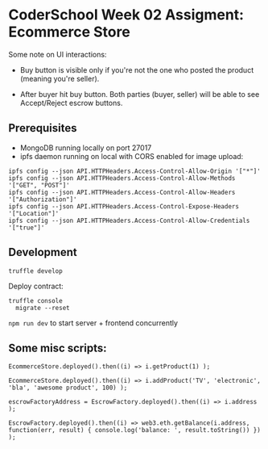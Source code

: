 
# CoderSchool Week 02 Assigment: Ecommerce Store

Some note on UI interactions:

- Buy button is visible only if you're not the one who posted the product (meaning you're seller).

- After buyer hit buy button. Both parties (buyer, seller) will be able to see Accept/Reject escrow buttons.

## Prerequisites

- MongoDB running locally on port 27017
- ipfs daemon running on local with CORS enabled for image upload:
```
ipfs config --json API.HTTPHeaders.Access-Control-Allow-Origin '["*"]'
ipfs config --json API.HTTPHeaders.Access-Control-Allow-Methods '["GET", "POST"]'
ipfs config --json API.HTTPHeaders.Access-Control-Allow-Headers '["Authorization"]'
ipfs config --json API.HTTPHeaders.Access-Control-Expose-Headers '["Location"]'
ipfs config --json API.HTTPHeaders.Access-Control-Allow-Credentials '["true"]'
```

## Development

`truffle develop`

Deploy contract:
```
truffle console
  migrate --reset
```

`npm run dev` to start server + frontend concurrently

## Some misc scripts:

```
EcommerceStore.deployed().then((i) => i.getProduct(1) );

EcommerceStore.deployed().then((i) => i.addProduct('TV', 'electronic', 'bla', 'awesome product', 100) );

escrowFactoryAddress = EscrowFactory.deployed().then((i) => i.address );

EscrowFactory.deployed().then((i) => web3.eth.getBalance(i.address, function(err, result) { console.log('balance: ', result.toString()) }) );

```
